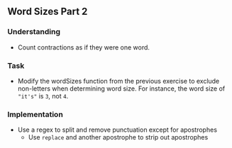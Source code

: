 ## Word Sizes Part 2

### Understanding
- Count contractions as if they were one word.

### Task
- Modify the wordSizes function from the previous exercise to exclude non-letters when determining word size. For instance, the word size of `"it's"` is `3`, not `4`.

### Implementation
- Use a regex to split and remove punctuation except for apostrophes
  + Use `replace` and another apostrophe to strip out apostrophes